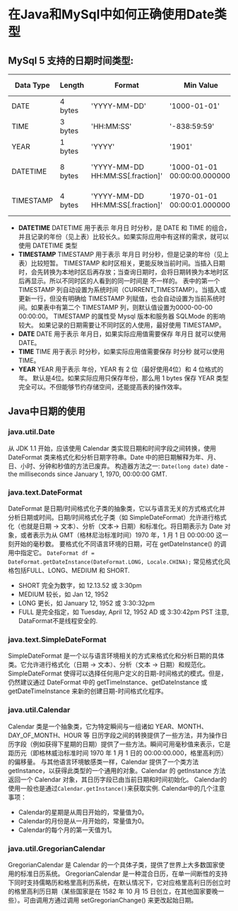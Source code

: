 # 在Java和MySql中如何正确使用Date类型
## MySql 5 支持的日期时间类型:

| Data Type | Length | Format | Min Value | Max Value | Zero Value |
|--------|--------|--------|--------|--------|--------|
| DATE | 4 bytes | 'YYYY-MM-DD' | '1000-01-01' | '9999-12-31' | '0000-00-00' |
| TIME | 3 bytes | 'HH:MM:SS' | '-838:59:59' | '838:59:59' | '00:00:00' |
| YEAR | 1 bytes | 'YYYY' | '1901' | '2155' | '0000' |
| DATETIME | 8 bytes | 'YYYY-MM-DD HH:MM:SS[.fraction]' | '1000-01-01 00:00:00.000000' | '9999-12-31 23:59:59.999999' | '0000-00-00 00:00:00' |
| TIMESTAMP | 4 bytes | 'YYYY-MM-DD HH:MM:SS[.fraction]' | '1970-01-01 00:00:01.000000' | '2038-01-19 03:14:07.999999' | '0000-00-00 00:00:00' |

- **DATETIME**
DATETIME 用于表示 年月日 时分秒，是 DATE 和 TIME 的组合，并且记录的年份（见上表）比较长久。如果实际应用中有这样的需求，就可以使用 DATETIME 类型
- **TIMESTAMP**
TIMESTAMP 用于表示 年月日 时分秒，但是记录的年份（见上表）比较短暂。
TIMESTAMP 和时区相关，更能反映当前时间。当插入日期时，会先转换为本地时区后再存放；当查询日期时，会将日期转换为本地时区后再显示。所以不同时区的人看到的同一时间是  不一样的。
表中的第一个 TIMESTAMP 列自动设置为系统时间（CURRENT_TIMESTAMP）。当插入或更新一行，但没有明确给 TIMESTAMP 列赋值，也会自动设置为当前系统时间。如果表中有第二个 TIMESTAMP 列，则默认值设置为0000-00-00 00:00:00。
TIMESTAMP 的属性受 Mysql 版本和服务器 SQLMode 的影响较大。
如果记录的日期需要让不同时区的人使用，最好使用 TIMESTAMP。
- **DATE**
DATE 用于表示 年月日，如果实际应用值需要保存 年月日 就可以使用 DATE。
- **TIME**
TIME 用于表示 时分秒，如果实际应用值需要保存 时分秒 就可以使用 TIME。
- **YEAR**
YEAR 用于表示 年份，YEAR 有 2 位（最好使用4位）和 4 位格式的年。 默认是4位。如果实际应用只保存年份，那么用 1 bytes 保存 YEAR 类型完全可以。不但能够节约存储空间，还能提高表的操作效率。

## Java中日期的使用
### java.util.Date
从 JDK 1.1 开始，应该使用 Calendar 类实现日期和时间字段之间转换，使用 DateFormat 类来格式化和分析日期字符串。Date 中的把日期解释为年、月、日、小时、分钟和秒值的方法已废弃。
构造器方法之一: `Date(long date)` date - the milliseconds since January 1, 1970, 00:00:00 GMT.
### java.text.DateFormat
DateFormat 是日期/时间格式化子类的抽象类，它以与语言无关的方式格式化并分析日期或时间。日期/时间格式化子类（如 SimpleDateFormat）允许进行格式化（也就是日期 -> 文本）、分析（文本-> 日期）和标准化。将日期表示为 Date 对象，或者表示为从 GMT（格林尼治标准时间）1970 年，1 月 1 日 00:00:00 这一刻开始的毫秒数。
要格式化不同语言环境的日期，可在 getDateInstance() 的调用中指定它。
`DateFormat df = DateFormat.getDateInstance(DateFormat.LONG, Locale.CHINA);`
常见格式化风格包括FULL、LONG、MEDIUM 和 SHORT.
- SHORT 完全为数字，如 12.13.52 或 3:30pm
- MEDIUM 较长，如 Jan 12, 1952
- LONG 更长，如 January 12, 1952 或 3:30:32pm
- FULL 是完全指定，如 Tuesday, April 12, 1952 AD 或 3:30:42pm PST
注意, DataFormat不是线程安全的.

### java.text.SimpleDateFormat
SimpleDateFormat 是一个以与语言环境相关的方式来格式化和分析日期的具体类。它允许进行格式化（日期 -> 文本）、分析（文本 -> 日期）和规范化。
SimpleDateFormat 使得可以选择任何用户定义的日期-时间格式的模式。但是，仍然建议通过 DateFormat 中的 getTimeInstance、getDateInstance 或 getDateTimeInstance 来新的创建日期-时间格式化程序。
### java.util.Calendar
Calendar 类是一个抽象类，它为特定瞬间与一组诸如 YEAR、MONTH、DAY_OF_MONTH、HOUR 等 日历字段之间的转换提供了一些方法，并为操作日历字段（例如获得下星期的日期）提供了一些方法。瞬间可用毫秒值来表示，它是距历元（即格林威治标准时间 1970 年 1 月 1 日的 00:00:00.000，格里高利历）的偏移量。
与其他语言环境敏感类一样，Calendar 提供了一个类方法 getInstance，以获得此类型的一个通用的对象。Calendar 的 getInstance 方法返回一个 Calendar 对象，其日历字段已由当前日期和时间初始化。
Calendar的使用一般也是通过`Calendar.getInstance()`来获取实例.
Calendar中的几个注意事项：
- Calendar的星期是从周日开始的，常量值为0。
- Calendar的月份是从一月开始的，常量值为0。
- Calendar的每个月的第一天值为1。

### java.util.GregorianCalendar
GregorianCalendar 是 Calendar 的一个具体子类，提供了世界上大多数国家使用的标准日历系统。
GregorianCalendar 是一种混合日历，在单一间断性的支持下同时支持儒略历和格里高利历系统，在默认情况下，它对应格里高利日历创立时的格里高利历日期（某些国家是在 1582 年 10 月 15 日创立，在其他国家要晚一些）。可由调用方通过调用 setGregorianChange() 来更改起始日期。
